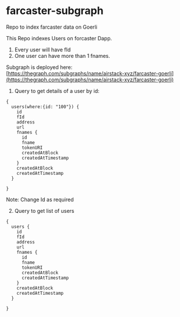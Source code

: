 # farcaster-subgraph
Repo to index farcaster data on Goerli 


This Repo indexes Users on forcaster Dapp. 
1. Every user will have fId
2. One user can have more than 1 fnames. 

Subgraph is deployed here:
[https://thegraph.com/subgraphs/name/airstack-xyz/farcaster-goerli](https://thegraph.com/subgraphs/name/airstack-xyz/farcaster-goerli)



1. Query to get details of a user by id: 
```
{
  users(where:{id: "100"}) {
    id
    fId
    address
    url
    fnames {
      id
      fname
      tokenURI
      createdAtBlock
      createdAtTimestamp
    }
    createdAtBlock
    createdAtTimestamp
  }
 
}

```
Note: Change Id as required

2. Query to get list of users
   
```
{
  users {
    id
    fId
    address
    url
    fnames {
      id
      fname
      tokenURI
      createdAtBlock
      createdAtTimestamp
    }
    createdAtBlock
    createdAtTimestamp
  }
 
}

``` 
